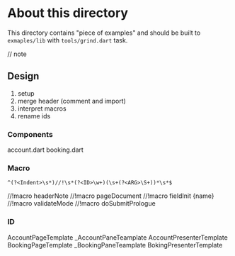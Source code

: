 # About this directory

This directory contains "piece of examples" and should be built to `exmaples/lib` with `tools/grind.dart` task.

// note

## Design

1. setup
2. merge header (comment and import)
3. interpret macros
4. rename ids

### Components

account.dart
booking.dart

### Macro

```shell
^(?<Indent>\s*)//!\s*(?<ID>\w+)(\s+(?<ARG>\S+))*\s*$
```

//!macro headerNote
//!macro pageDocument
//!macro fieldInit {name}
//!macro validateMode
//!macro doSubmitPrologue

### ID

AccountPageTemplate
_AccountPaneTeamplate
AccountPresenterTemplate
BookingPageTemplate
_BookingPaneTeamplate
BokingPresenterTemplate
